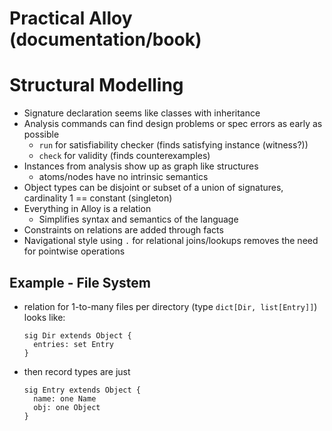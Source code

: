 # Practical Alloy (documentation/book)

# Structural Modelling

- Signature declaration seems like classes with inheritance
- Analysis commands can find design problems or spec errors as early as possible
  - `run` for satisfiability checker (finds satisfying instance (witness?))
  - `check` for validity (finds counterexamples)
- Instances from analysis show up as graph like structures
  - atoms/nodes have no intrinsic semantics
- Object types can be disjoint or subset of a union of signatures, cardinality 1 == constant (singleton)
- Everything in Alloy is a relation
  - Simplifies syntax and semantics of the language
- Constraints on relations are added through facts
- Navigational style using `.` for relational joins/lookups removes the need for pointwise operations

## Example - File System

- relation for 1-to-many files per directory (type `dict[Dir, list[Entry]]`) looks like:
  ```Alloy
  sig Dir extends Object {
    entries: set Entry
  }
  ```
- then record types are just
  ```Alloy
  sig Entry extends Object {
    name: one Name
    obj: one Object
  }
  ```
